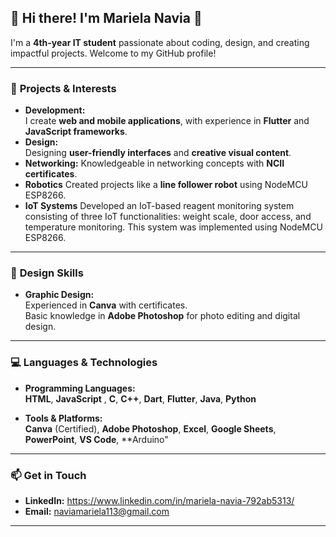 ## 🌟 Hi there! I'm **Mariela Navia** 👋

<!--
## Hi there 👋
**sghme/sghme** is a ✨ _special_ ✨ repository because its `README.md` (this file) appears on your GitHub profile.

Here are some ideas to get you started:

- 🔭 I’m currently working on ...
- 🌱 I’m currently learning ...
- 👯 I’m looking to collaborate on ...
- 🤔 I’m looking for help with ...
- 💬 Ask me about ...
- 📫 How to reach me: ...
- 😄 Pronouns: ...
- ⚡ Fun fact: ...
-->

I'm a **4th-year IT student** passionate about coding, design, and creating impactful projects. Welcome to my GitHub profile!

---

### 🌟 **Projects & Interests**
- **Development:**  
  I create **web and mobile applications**, with experience in **Flutter** and **JavaScript frameworks**.  
- **Design:**  
  Designing **user-friendly interfaces** and **creative visual content**.
- **Networking:**
  Knowledgeable in networking concepts with **NCII certificates**.
- **Robotics**
  Created projects like a **line follower robot** using NodeMCU ESP8266.
- **IoT Systems**
  Developed an IoT-based reagent monitoring system consisting of three IoT functionalities: weight scale, door access, and temperature monitoring. This system was implemented using NodeMCU ESP8266.

---
### 🎨 **Design Skills**
- **Graphic Design:**  
  Experienced in **Canva** with certificates.  
  Basic knowledge in **Adobe Photoshop** for photo editing and digital design.

---

### 💻 **Languages & Technologies**
- **Programming Languages:**  
  **HTML**, **JavaScript** , **C**, **C++**, **Dart**, **Flutter**, **Java**, **Python** 

- **Tools & Platforms:**  
  **Canva** (Certified), **Adobe Photoshop**, **Excel**, **Google Sheets**, **PowerPoint**, **VS Code**, **Arduino"

---

### 📫 **Get in Touch**
- **LinkedIn:**  https://www.linkedin.com/in/mariela-navia-792ab5313/
- **Email:** naviamariela113@gmail.com

---
